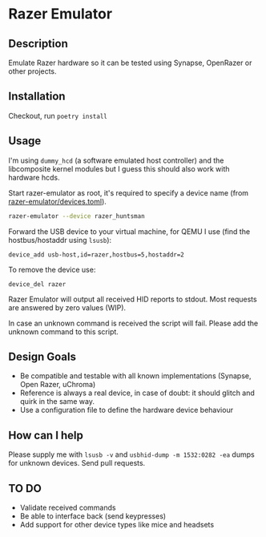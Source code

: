 # Razer Emulator

## Description

Emulate Razer hardware so it can be tested using Synapse, OpenRazer or other projects.

## Installation

Checkout, run `poetry install`

## Usage

I'm using `dummy_hcd` (a software emulated host controller) and the libcomposite
kernel modules but I guess this should also work with hardware hcds.

Start razer-emulator as root, it's required to specify a device name (from [razer-emulator/devices.toml](devices.toml)).

```bash
razer-emulator --device razer_huntsman
```

Forward the USB device to your virtual machine, for QEMU I use (find the
hostbus/hostaddr using `lsusb`):

```
device_add usb-host,id=razer,hostbus=5,hostaddr=2
```

To remove the device use:

```
device_del razer
```

Razer Emulator will output all received HID reports to stdout. Most requests are
answered by zero values (WIP).

In case an unknown command is received the script will fail. Please add the
unknown command to this script.

## Design Goals

* Be compatible and testable with all known implementations (Synapse,
  Open Razer, uChroma)
* Reference is always a real device, in case of doubt: it should glitch and
  quirk in the same way.
* Use a configuration file to define the hardware device behaviour

## How can I help

Please supply me with `lsusb -v` and `usbhid-dump -m 1532:0282 -ea` dumps for
unknown devices. Send pull requests.

## TO DO

* Validate received commands
* Be able to interface back (send keypresses)
* Add support for other device types like mice and headsets
